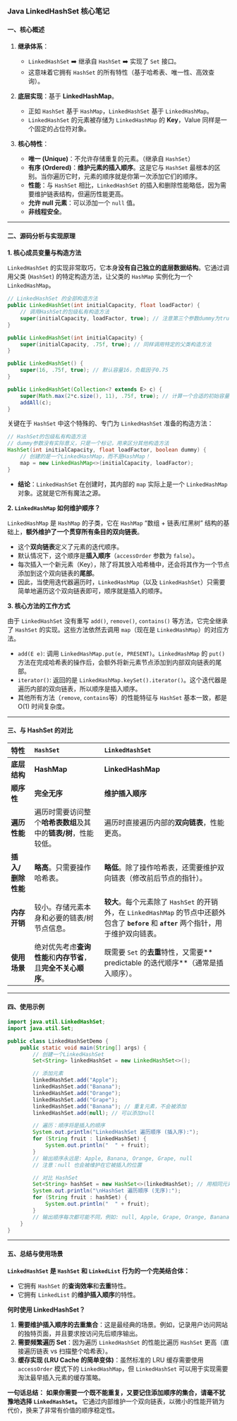 
### **Java LinkedHashSet 核心笔记**

#### **一、核心概述**

1.  **继承体系**：
    *   `LinkedHashSet` ➡️ 继承自 `HashSet` ➡️ 实现了 `Set` 接口。
    *   这意味着它拥有 `HashSet` 的所有特性（基于哈希表、唯一性、高效查询）。

2.  **底层实现**：基于 **LinkedHashMap**。
    *   正如 `HashSet` 基于 `HashMap`，`LinkedHashSet` 基于 `LinkedHashMap`。
    *   `LinkedHashSet` 的元素被存储为 `LinkedHashMap` 的 **Key**，Value 同样是一个固定的占位符对象。

3.  **核心特性**：
    *   **唯一 (Unique)**：不允许存储重复的元素。（继承自 `HashSet`）
    *   **有序 (Ordered)**：**维护元素的插入顺序**。这是它与 `HashSet` 最根本的区别。当你遍历它时，元素的顺序就是你第一次添加它们的顺序。
    *   **性能**：与 `HashSet` 相比，`LinkedHashSet` 的插入和删除性能略低，因为需要维护链表结构，但遍历性能更高。
    *   **允许 null 元素**：可以添加一个 `null` 值。
    *   **非线程安全**。

---

#### **二、源码分析与实现原理**

**1. 核心成员变量与构造方法**

`LinkedHashSet` 的实现非常取巧，它本身**没有自己独立的底层数据结构**。它通过调用父类 (`HashSet`) 的特定构造方法，让父类的 `HashMap` 实例化为一个 `LinkedHashMap`。

```java
// LinkedHashSet 的全部构造方法
public LinkedHashSet(int initialCapacity, float loadFactor) {
    // 调用HashSet的包级私有构造方法
    super(initialCapacity, loadFactor, true); // 注意第三个参数dummy为true
}

public LinkedHashSet(int initialCapacity) {
    super(initialCapacity, .75f, true); // 同样调用特定的父类构造方法
}

public LinkedHashSet() {
    super(16, .75f, true); // 默认容量16，负载因子0.75
}

public LinkedHashSet(Collection<? extends E> c) {
    super(Math.max(2*c.size(), 11), .75f, true); // 计算一个合适的初始容量
    addAll(c);
}
```

关键在于 `HashSet` 中这个特殊的、专门为 `LinkedHashSet` 准备的构造方法：

```java
// HashSet的包级私有构造方法
// dummy参数没有实际意义，只是一个标记，用来区分其他构造方法
HashSet(int initialCapacity, float loadFactor, boolean dummy) {
    // 创建的是一个LinkedHashMap，而不是HashMap！
    map = new LinkedHashMap<>(initialCapacity, loadFactor);
}
```
*   **结论**：`LinkedHashSet` 在创建时，其内部的 `map` 实际上是一个 `LinkedHashMap` 对象。这就是它所有魔法之源。

**2. `LinkedHashMap` 如何维护顺序？**

`LinkedHashMap` 是 `HashMap` 的子类，它在 `HashMap` “数组 + 链表/红黑树” 结构的基础上，**额外维护了一个贯穿所有条目的双向链表**。



*   这个**双向链表**定义了元素的迭代顺序。
*   默认情况下，这个顺序是**插入顺序**（`accessOrder` 参数为 `false`）。
*   每次插入一个新元素（Key），除了将其放入哈希桶中，还会将其作为一个节点添加到这个双向链表的**尾部**。
*   因此，当使用迭代器遍历时，`LinkedHashMap`（以及 `LinkedHashSet`）只需要简单地遍历这个双向链表即可，顺序就是插入的顺序。

**3. 核心方法的工作方式**

由于 `LinkedHashSet` 没有重写 `add()`, `remove()`, `contains()` 等方法，它完全继承了 `HashSet` 的实现。这些方法依然去调用 `map`（现在是 `LinkedHashMap`）的对应方法。

*   `add(E e)`: 调用 `LinkedHashMap.put(e, PRESENT)`。`LinkedHashMap` 的 `put()` 方法在完成哈希表的操作后，会额外将新元素节点添加到内部双向链表的尾部。
*   `iterator()`: 返回的是 `LinkedHashMap.keySet().iterator()`。这个迭代器是遍历内部的双向链表，所以顺序是插入顺序。
*   其他所有方法（`remove`, `contains`等）的性能特征与 `HashSet` 基本一致，都是 O(1) 时间复杂度。

---

#### **三、与 HashSet 的对比**

| 特性 | `HashSet` | `LinkedHashSet` |
| :--- | :--- | :--- |
| **底层结构** | **HashMap** | **LinkedHashMap** |
| **顺序性** | **完全无序** | **维护插入顺序** |
| **遍历性能** | 遍历时需要访问整个**哈希表数组**及其中的**链表/树**，性能较低。 | 遍历时直接遍历内部的**双向链表**，性能更高。 |
| **插入/删除性能** | **略高**。只需要操作哈希表。 | **略低**。除了操作哈希表，还需要维护双向链表（修改前后节点的指针）。 |
| **内存开销** | 较小。存储元素本身和必要的链表/树节点信息。 | **较大**。每个元素除了 `HashSet` 的开销外，在 `LinkedHashMap` 的节点中还额外包含了 **`before`** 和 **`after`** 两个指针，用于维护双向链表。 |
| **使用场景** | 绝对优先考虑**查询性能**和**内存节省**，且**完全不关心顺序**。 | 既需要 `Set` 的**去重**特性，又需要** predictable 的迭代顺序**（通常是插入顺序）。 |

---

#### **四、使用示例**

```java
import java.util.LinkedHashSet;
import java.util.Set;

public class LinkedHashSetDemo {
    public static void main(String[] args) {
        // 创建一个LinkedHashSet
        Set<String> linkedHashSet = new LinkedHashSet<>();

        // 添加元素
        linkedHashSet.add("Apple");
        linkedHashSet.add("Banana");
        linkedHashSet.add("Orange");
        linkedHashSet.add("Grape");
        linkedHashSet.add("Banana"); // 重复元素，不会被添加
        linkedHashSet.add(null); // 可以添加null

        // 遍历：顺序将是插入的顺序
        System.out.println("LinkedHashSet 遍历顺序 (插入序):");
        for (String fruit : linkedHashSet) {
            System.out.println("  " + fruit);
        }
        // 输出顺序永远是: Apple, Banana, Orange, Grape, null
        // 注意：null 也会被维护在它被插入的位置

        // 对比 HashSet
        Set<String> hashSet = new HashSet<>(linkedHashSet); // 用相同元素创建HashSet
        System.out.println("\nHashSet 遍历顺序 (无序):");
        for (String fruit : hashSet) {
            System.out.println("  " + fruit);
        }
        // 输出顺序每次都可能不同，例如: null, Apple, Grape, Orange, Banana
    }
}
```

---

#### **五、总结与使用场景**

**`LinkedHashSet` 是 `HashSet` 和 `LinkedList` 行为的一个完美结合体：**

*   它拥有 `HashSet` 的**查询效率**和**去重**特性。
*   它拥有 `LinkedList` 的**维护插入顺序**的特性。

**何时使用 LinkedHashSet？**

1.  **需要维护插入顺序的去重集合**：这是最经典的场景。例如，记录用户访问网站的独特页面，并且要求按访问先后顺序输出。
2.  **需要频繁遍历 Set**：因为遍历 `LinkedHashSet` 的性能比遍历 `HashSet` 更高（直接遍历链表 vs 扫描整个哈希表）。
3.  **缓存实现 (LRU Cache 的简单变体)**：虽然标准的 LRU 缓存需要使用 `accessOrder` 模式下的 `LinkedHashMap`，但 `LinkedHashSet` 可以用于实现需要淘汰最早插入元素的缓存策略。

**一句话总结：**
**如果你需要一个既不能重复，又要记住添加顺序的集合，请毫不犹豫地选择 `LinkedHashSet`。** 它通过内部维护一个双向链表，以微小的性能开销为代价，换来了非常有价值的顺序稳定性。